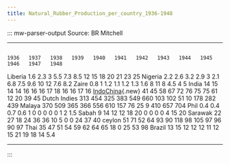 ```yaml
---
title: Natural_Rubber_Production_per_country_1936-1948
---
```


::: mw-parser-output
Source: BR Mitchell

---

                                                                                                               1936   1937   1938   1939   1940   1941   1942   1943   1944   1945   1946   1947   1948

Liberia 1.6 2.3 3 5.5 7.3 8.5 12 15 18 20 21 23 25
Nigeria 2.2 2.6 3.2 2.9 3 2.1 6.8 7.5 9.6 10 12 7.6 8.2
Zaire 0.8 1 1.2 1.1 1.2 1.3 1.6 8 11 8 4.5 4 5
India 14 15 14 14 16 16 16 17 18 16 16 17 16
[IndoChina](/wiki/index.php?title=IndoChina&action=edit&redlink=1 "IndoChina (page does not exist)"){.new} 41 45 58 67 72 76 75 75 61 12 20 39 45
Dutch Indies 313 454 325 383 549 660 103 102 51 10 178 282 439
Malaya 370 509 365 366 556 610 157 76 25 9 410 657 704
Phil 0.4 0.4 0.7 0.6 1 0 0 0 0 0 1 2 1.5
Sabah 9 14 12 12 18 20 0 0 0 0 4 15 20
Sarawak 22 27 18 24 36 36 10 5 0 0 24 37 40
ceylon 51 71 52 64 93 90 118 98 105 97 96 90 97
Thai 35 47 51 54 59 62 64 65 18 0 25 53 98
Brazil 13 15 12 12 12 11 12 15 21 19 18 14 5.4

---

:::
